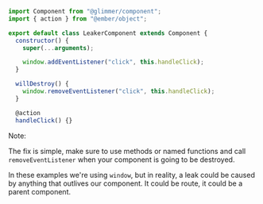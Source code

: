 ```js
import Component from "@glimmer/component";
import { action } from "@ember/object";

export default class LeakerComponent extends Component {
  constructor() {
    super(...arguments);

    window.addEventListener("click", this.handleClick);
  }

  willDestroy() {
    window.removeEventListener("click", this.handleClick);
  }

  @action
  handleClick() {}
```

Note:

The fix is simple, make sure to use methods or named functions and call `removeEventListener` when your component is going to be destroyed.

In these examples we're using `window`, but in reality, a leak could be caused by anything that outlives our component.
It could be route, it could be a parent component.
